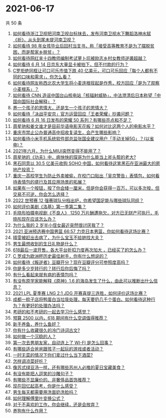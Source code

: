 # 2021-06-17

共 50 条

<!-- BEGIN -->
<!-- 最后更新时间 Thu Jun 17 2021 00:08:00 GMT+0800 (China Standard Time) -->

1. [如何看待浙江卫视把河南卫视台标抹去，发布河南卫视水下舞蹈洛神水赋《祈》，从头到尾未提河南卫视？](https://www.zhihu.com/question/465063765)
2. [如何看待 98
   年女孩毕业后回村当支书，称「接受高等教育不是为了摆脱贫困，而是帮家乡脱贫」？](https://www.zhihu.com/question/465207940)
3. [如何看待网红芈十四教师编制考试萝卜坑被励志乡村女教师逆袭超越？](https://www.zhihu.com/question/465163742)
4. [如何看待 6 月 14 日京东大量显卡被拍下，但不付款的行为？](https://www.zhihu.com/question/465139496)
5. [C罗拒绝同框让可口可乐市值下跌 40
   亿美元，可口可乐回应「每个人都有不同的口味和需求」，你怎么看？](https://www.zhihu.com/question/465292823)
6. [如何看待网友称西北农大学生将小麦连根拔起是作秀，校方回应「是为了观察小麦根系」？](https://www.zhihu.com/question/465265604)
7. [如何看待 CNN
   造谣中国台山核电站「核辐射威胁」，中法澄清后日本称望「中国向国际社会解释」？](https://www.zhihu.com/question/465318332)
8. [养一个孩子的恩情大，还是生一个孩子的恩情大？](https://www.zhihu.com/question/344589485)
9. [如何看待「决战平安京」官方运营回应「王者荣耀」抄袭问题？](https://www.zhihu.com/question/465195776)
10. [如何看待 6 月 16 日发布的荣耀 50
    系列？有哪些亮点和不足？](https://www.zhihu.com/question/464503288)
11. [周星驰和姜文谁才是目前华语电影天花板？如何对比这两个人的电影水平？](https://www.zhihu.com/question/463799369)
12. [重庆市禁止公办普通高中招收复读生，会产生哪些影响？](https://www.zhihu.com/question/465388410)
13. [如何看待小米手机系统软件部总监张国全建议用户「手动关掉5G」？(以省电)？](https://www.zhihu.com/question/464463766)
14. [2021年六月，为什么MIUI突然变得不能用了？](https://www.zhihu.com/question/464439883)
15. [周星驰的《功夫》中，病怏怏的琛哥为什么能当上斧头帮的老大?](https://www.zhihu.com/question/460071485)
16. [黑石同意以 30.5 亿美元收购 SOHO
    中国，如何看待这笔黑石在亚洲最大的房地产投资？](https://www.zhihu.com/question/465393675)
17. [重庆一高校学生为防止外卖被偷，在校门口贴出「吴京警告」表情包，如何看待表情包的盛行及其应用场景的拓展？](https://www.zhihu.com/question/465131961)
18. [如果有一个按钮，按了你会矮一厘米，但是你会获得一百万，可以多次按，但交易不可逆，你会怎么选择？](https://www.zhihu.com/question/367519449)
19. [2022 世预赛 12
    强赛球队分档出炉，你希望国足能与哪些球队同组？](https://www.zhihu.com/question/465258786)
20. [如何评价美剧《洛基》第一季第二集？](https://www.zhihu.com/question/465306226)
21. [毛晓彤拍摄电视剧《不良人》 1250
    万片酬遭拖欠，对方已无财产可执行，毛晓彤现在应该怎么办？](https://www.zhihu.com/question/465208835)
22. [为什么我的 2 岁半小侄女最近突然很讨厌我了？](https://www.zhihu.com/question/464633812)
23. [2021 亚洲预选赛中国男篮 66:57
    力克日本男篮，你如何看待这场比赛？](https://www.zhihu.com/question/465335366)
24. [晴雯被赶出去病了，为什么宝玉不给她找大夫？](https://www.zhihu.com/question/464950110)
25. [男生最想收到的生日礼物是什么？](https://www.zhihu.com/question/20235357)
26. [618最后一波开售，各大平台折扣力度再次加大
    ，已经买了的怎么办？](https://www.zhihu.com/question/465206197)
27. [C 罗成为欧洲杯历史最佳射手，你有什么想说的？](https://www.zhihu.com/question/465254279)
28. [如何看待《叛逆者》豆瓣开分？现在豆瓣评分可参照度高吗？](https://www.zhihu.com/question/465131172)
29. [你是多少岁转行的？转行后你后悔了吗？](https://www.zhihu.com/question/420770266)
30. [有什么看起来就有病的表情包吗？](https://www.zhihu.com/question/459596154)
31. [有没有原学家能解释《原神》1.6
    的海岛发生了什么，由此可以推断出什么信息？](https://www.zhihu.com/question/465176624)
32. [2021 LPL 夏季赛 LNG 2:1 JDG
    开赛喜提三连胜，如何评价这场比赛？](https://www.zhihu.com/question/465178025)
33. [成都一粽子店将鸭蛋白当垃圾处理，每天要扔几千个蛋白。如何看待这种行为？有更好的处理办法吗？](https://www.zhihu.com/question/464471406)
34. [考研的和不考研的一起去学习什么感觉？](https://www.zhihu.com/question/454852118)
35. [预算 2500 以内，618 期间有什么空调值得推荐？](https://www.zhihu.com/question/458511177)
36. [新手养鱼，养什么鱼好？](https://www.zhihu.com/question/425639824)
37. [你有什么收藏很久的冷门诗词古文?](https://www.zhihu.com/question/446560681)
38. [如何做一个沉稳的人？](https://www.zhihu.com/question/298243670)
39. [第一次去男朋友家，自动连上了 WI-FI 是怎么回事？](https://www.zhihu.com/question/464961722)
40. [有哪些适合爸爸跟孩子一起玩的游戏或者活动？](https://www.zhihu.com/question/60498981)
41. [一时无菜的情况下你们拿过什么当下酒菜?](https://www.zhihu.com/question/441373755)
42. [怎样调凉菜好吃？](https://www.zhihu.com/question/352465516)
43. [像苏式绿豆汤一样，还有哪些苏州人必推的夏日宝藏美食？](https://www.zhihu.com/question/465122287)
44. [有没有能把人逗笑的沙雕句子？](https://www.zhihu.com/question/465106856)
45. [有哪些不显廉价的、非奢侈品首饰推荐？](https://www.zhihu.com/question/38580281)
46. [现在回忆起高考，你是什么感受？](https://www.zhihu.com/question/279826998)
47. [男生每天都需要用洗面奶洗脸吗？](https://www.zhihu.com/question/463918849)
48. [如何理解傅里叶变换公式？](https://www.zhihu.com/question/19714540)
49. [对于不喜欢的工作，你会继续，还是会放弃？](https://www.zhihu.com/question/463097088)
50. [养狗有什么作用？](https://www.zhihu.com/question/455659791)

<!-- END -->
